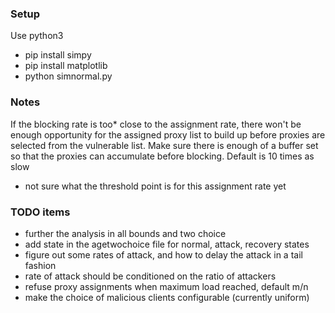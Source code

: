### Setup
Use python3

- pip install simpy
- pip install matplotlib
- python simnormal.py

### Notes

If the blocking rate is too* close to the assignment rate, there won't be enough opportunity for the
assigned proxy list to build up before proxies are selected from the vulnerable list. Make sure there
is enough of a buffer set so that the proxies can accumulate before blocking. Default is 10 times as slow

* not sure what the threshold point is for this assignment rate yet

### TODO items

- further the analysis in all bounds and two choice
- add state in the agetwochoice file for normal, attack, recovery states
- figure out some rates of attack, and how to delay the attack in a tail fashion
- rate of attack should be conditioned on the ratio of attackers
- refuse proxy assignments when maximum load reached, default m/n
- make the choice of malicious clients configurable (currently uniform)
